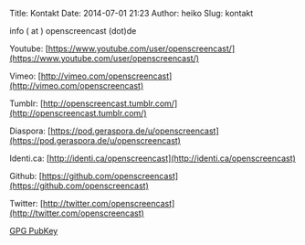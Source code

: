 Title: Kontakt
Date: 2014-07-01 21:23
Author: heiko
Slug: kontakt


info ( at ) openscreencast (dot)de

Youtube: [https://www.youtube.com/user/openscreencast/](https://www.youtube.com/user/openscreencast/)

Vimeo: [http://vimeo.com/openscreencast](http://vimeo.com/openscreencast)

Tumblr: [http://openscreencast.tumblr.com/](http://openscreencast.tumblr.com/)

Diaspora: [https://pod.geraspora.de/u/openscreencast](https://pod.geraspora.de/u/openscreencast)

Identi.ca: [http://identi.ca/openscreencast](http://identi.ca/openscreencast)

Github: [https://github.com/openscreencast](https://github.com/openscreencast)

Twitter: [http://twitter.com/openscreencast](http://twitter.com/openscreencast)

[GPG PubKey](http://www.openscreencast.de/gpg-key.asc)
